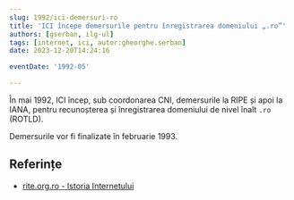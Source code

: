```yaml
---
slug: 1992/ici-demersuri-ro
title: 'ICI începe demersurile pentru înregistrarea domeniului „.ro”'
authors: [gserban, ilg-ul]
tags: [internet, ici, autor:gheorghe.serban]
date: 2023-12-20T14:24:16

eventDate: '1992-05'

---
```


În mai 1992, ICI încep, sub coordonarea CNI, demersurile la RIPE
și apoi la IANA, pentru recunoșterea și înregistrarea domeniului
de nivel înalt `.ro` (ROTLD).

<!-- truncate -->

Demersurile vor fi finalizate în februarie 1993.

## Referințe

- [rite.org.ro - Istoria Internetului](https://rite.org.ro/istoria-internetului/)
